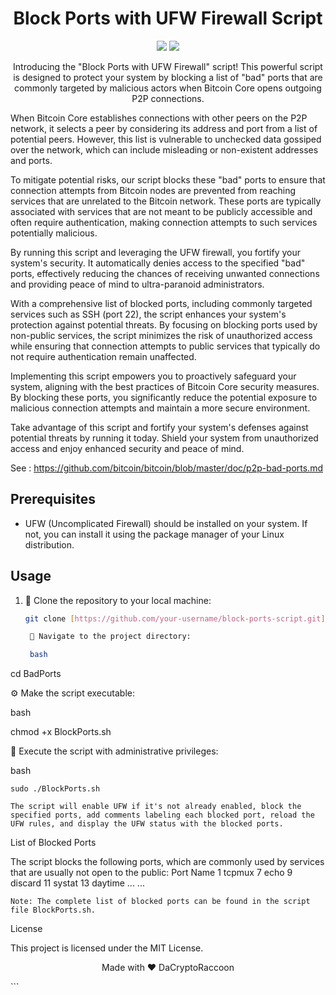 <h1 align="center">
  Block Ports with UFW Firewall Script
</h1>

<p align="center">
  <img src="https://img.shields.io/github/license/DaCryptoRaccoon/BadPorts">
  <img src="https://img.shields.io/github/languages/top/DaCryptoRaccoon/BadPorts">
</p>

<p align="center">
Introducing the "Block Ports with UFW Firewall" script! This powerful script is designed to protect your system by blocking a list of "bad" ports that are commonly targeted by malicious actors when Bitcoin Core opens outgoing P2P connections.

When Bitcoin Core establishes connections with other peers on the P2P network, it selects a peer by considering its address and port from a list of potential peers. However, this list is vulnerable to unchecked data gossiped over the network, which can include misleading or non-existent addresses and ports.

To mitigate potential risks, our script blocks these "bad" ports to ensure that connection attempts from Bitcoin nodes are prevented from reaching services that are unrelated to the Bitcoin network. These ports are typically associated with services that are not meant to be publicly accessible and often require authentication, making connection attempts to such services potentially malicious.

By running this script and leveraging the UFW firewall, you fortify your system's security. It automatically denies access to the specified "bad" ports, effectively reducing the chances of receiving unwanted connections and providing peace of mind to ultra-paranoid administrators.

With a comprehensive list of blocked ports, including commonly targeted services such as SSH (port 22), the script enhances your system's protection against potential threats. By focusing on blocking ports used by non-public services, the script minimizes the risk of unauthorized access while ensuring that connection attempts to public services that typically do not require authentication remain unaffected.

Implementing this script empowers you to proactively safeguard your system, aligning with the best practices of Bitcoin Core security measures. By blocking these ports, you significantly reduce the potential exposure to malicious connection attempts and maintain a more secure environment.

Take advantage of this script and fortify your system's defenses against potential threats by running it today. Shield your system from unauthorized access and enjoy enhanced security and peace of mind.

See : https://github.com/bitcoin/bitcoin/blob/master/doc/p2p-bad-ports.md

</p>

## Prerequisites

- UFW (Uncomplicated Firewall) should be installed on your system. If not, you can install it using the package manager of your Linux distribution.

## Usage

1. 🚀 Clone the repository to your local machine:

   ```bash
   git clone [https://github.com/your-username/block-ports-script.git](https://github.com/DaCryptoRaccoon/BadPorts.git)

    📂 Navigate to the project directory:

    bash

cd BadPorts

⚙️ Make the script executable:

bash

chmod +x BlockPorts.sh

🚦 Execute the script with administrative privileges:

bash

    sudo ./BlockPorts.sh

    The script will enable UFW if it's not already enabled, block the specified ports, add comments labeling each blocked port, reload the UFW rules, and display the UFW status with the blocked ports.

List of Blocked Ports

The script blocks the following ports, which are commonly used by services that are usually not open to the public:
Port	Name
1	tcpmux
7	echo
9	discard
11	systat
13	daytime
...	...

    Note: The complete list of blocked ports can be found in the script file BlockPorts.sh.

License

This project is licensed under the MIT License.
<p align="center">
  Made with ❤️ DaCryptoRaccoon
</p>
```

